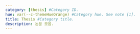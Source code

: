 ```yaml
---
category: [thesis] #Category ID.
hue: var(--c-themeHueOrange) #Category hue. See note [1].
title: Thesis #Category title.
description: 논문 모음.
---
```

